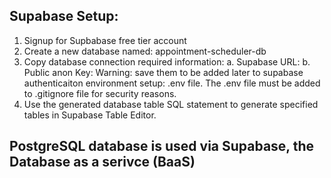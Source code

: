 ## Supabase Setup:

1. Signup for Supbabase free tier account
2. Create a new database named: appointment-scheduler-db
3. Copy database connection required information: 
a. Supabase URL:
b. Public anon Key:
Warning: save them to be added later to supabase authenticaiton 
environment setup: .env file. The .env file must be added to .gitignore file for security reasons.
4. Use the generated database table SQL statement to generate
specified tables in Supabase Table Editor.
## PostgreSQL database is used via Supabase, the Database as a serivce (BaaS)
